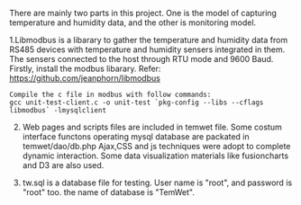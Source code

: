 	
There are mainly two parts in this project. One is the model of capturing temperature and humidity data, and the other is monitoring model.

1.Libmodbus is a libarary to gather the temperature and humidity data from RS485 devices with temperature and humidity sensers integrated in them. The sensers connected to the host through RTU mode and 9600 Baud.
	Firstly, install the modbus libarary. 
	Refer: https://github.com/jeanphorn/libmodbus

	Compile the c file in modbus with follow commands:
	gcc unit-test-client.c -o unit-test `pkg-config --libs --cflags libmodbus` -lmysqlclient


2. Web pages and scripts files are included in temwet file. Some costum interface functons operating mysql database are packated in temwet/dao/db.php Ajax,CSS and js techniques were adopt to complete dynamic interaction. Some data visualization materials  like fusioncharts and D3 are also used.

3. tw.sql is a database file  for testing. User name is "root", and password is "root" too. the name of database is "TemWet".
